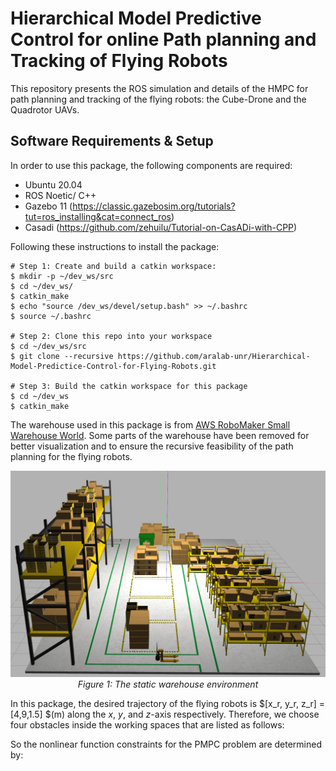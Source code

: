 # Hierarchical Model Predictive Control for online Path planning and Tracking of Flying Robots

This repository presents the ROS simulation and details of the HMPC for path planning and tracking of the flying robots: the Cube-Drone and the Quadrotor UAVs.

## Software Requirements & Setup

In order to use this package, the following components are required:

- Ubuntu 20.04
- ROS Noetic/ C++
- Gazebo 11 (https://classic.gazebosim.org/tutorials?tut=ros_installing&cat=connect_ros)
- Casadi (https://github.com/zehuilu/Tutorial-on-CasADi-with-CPP)

Following these instructions to install the package:

```shell
# Step 1: Create and build a catkin workspace:
$ mkdir -p ~/dev_ws/src
$ cd ~/dev_ws/
$ catkin_make
$ echo "source /dev_ws/devel/setup.bash" >> ~/.bashrc
$ source ~/.bashrc

# Step 2: Clone this repo into your workspace
$ cd ~/dev_ws/src
$ git clone --recursive https://github.com/aralab-unr/Hierarchical-Model-Predictice-Control-for-Flying-Robots.git

# Step 3: Build the catkin workspace for this package
$ cd ~/dev_ws
$ catkin_make
```
The warehouse used in this package is from [AWS RoboMaker Small Warehouse World](https://github.com/aws-robotics/aws-robomaker-small-warehouse-world). Some parts of the warehouse have been removed for better visualization and to ensure the recursive feasibility of the path planning for the flying robots.
<p align="center">
  <img src="/images/warehouse.png" alt="Warehouse Environment" width="700"/>
  <br/>
  <em>Figure 1: The static warehouse environment</em>
</p>

In this package, the desired trajectory of the flying robots is  $[x_r, y_r, z_r] = [4,9,1.5] $(m)  along the $x$, $y$, and $z$-axis respectively. Therefore, we choose four obstacles inside the working spaces that are listed as follows:

So the nonlinear function constraints for the PMPC problem are determined by:
